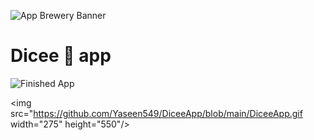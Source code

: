 ![App Brewery Banner](https://github.com/londonappbrewery/Images/blob/master/AppBreweryBanner.png)


# Dicee 🎲 app

![Finished App]()

<img src="https://github.com/Yaseen549/DiceeApp/blob/main/DiceeApp.gif width="275" height="550"/>

